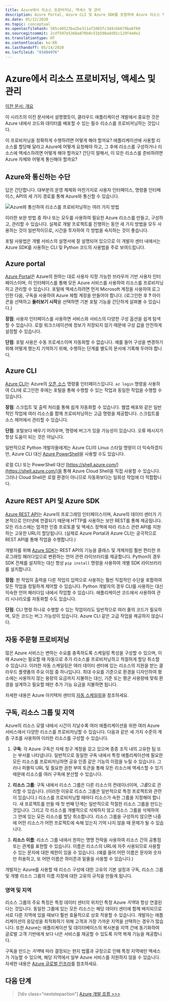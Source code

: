 ```yaml
---
title: Azure에서 리소스 프로비저닝, 액세스 및 관리
description: Azure Portal, Azure CLI 및 Azure SDK를 포함하여 Azure 리소스 작업에 사용되는 방법에 대한 개요입니다.
ms.date: 05/12/2020
ms.topic: conceptual
ms.openlocfilehash: 585c40523ba2be311af2d65fc3d4cbb679ba6f60
ms.sourcegitcommit: 2cdf597e5368a870b0c51b598add91c129f4e0e2
ms.translationtype: HT
ms.contentlocale: ko-KR
ms.lasthandoff: 05/14/2020
ms.locfileid: "83404976"
---
```

# <a name="provisioning-accessing-and-managing-resources-on-azure"></a>Azure에서 리소스 프로비저닝, 액세스 및 관리

[이전 문서: 개요](cloud-development-overview.md)

이 시리즈의 이전 문서에서 설명했듯이, 클라우드 애플리케이션 개발에서 중요한 것은 Azure 내에서 코드와 데이터를 배포할 수 있는 필수 리소스를 프로비저닝하는 것입니다.

이 프로비저닝을 정확하게 수행하려면 어떻게 해야 할까요? 애플리케이션에 사용할 리소스를 할당해 달라고 Azure에 어떻게 요청해야 하고, 그 후에 리소스를 구성하거나 리소스에 액세스하려면 어떻게 해야 할까요? 간단히 말해서, 이 모든 리소스를 준비하려면 Azure 자체와 어떻게 통신해야 할까요?

## <a name="means-of-communicating-with-azure"></a>Azure와 통신하는 수단

답은 간단합니다. 대부분의 운영 체제와 마찬가지로 사용자 인터페이스, 명령줄 인터페이스, API의 세 가지 경로를 통해 Azure와 통신할 수 있습니다.

![Azure와 통신하여 리소스를 프로비저닝하는 여러 가지 방법](media/cloud-development/communication-with-azure.png)

이러한 보완 방법 중 하나 또는 모두를 사용하여 필요한 Azure 리소스를 만들고, 구성하고, 관리할 수 있습니다. 실제로 개발 프로젝트를 진행하는 동안 세 가지 방법을 모두 사용하는 것이 일반적이므로, 시간을 투자하여 각 방법을 숙지하는 것이 좋습니다.

포털 사용법은 개별 서비스의 설명서에 잘 설명되어 있으므로 이 개발자 센터 내에서는 Azure SDK를 사용하는 CLI 및 Python 코드의 사용법을 주로 보여드립니다.

## <a name="azure-portal"></a>Azure portal

[Azure Portal](https://portal.azure.com)은 Azure의 원하는 대로 사용자 지정 가능한 브라우저 기반 사용자 인터페이스이며, 이 인터페이스를 통해 모든 Azure 서비스를 사용하여 리소스를 프로비저닝하고 관리할 수 있습니다. 포털에 액세스하려면 먼저 Microsoft 계정을 사용하여 로그인한 다음, 구독을 사용하여 Azure 체험 계정을 만들어야 합니다. (로그인한 후 **?** 아이콘을 선택하고 **둘러보기 시작**을 선택하면 기본 포털 기능을 간단하게 살펴볼 수 있습니다.)

**장점**: 사용자 인터페이스를 사용하면 서비스와 서비스의 다양한 구성 옵션을 쉽게 탐색할 수 있습니다. 로컬 워크스테이션에 정보가 저장되지 않기 때문에 구성 값을 안전하게 설정할 수 있습니다.

**단점**: 포털 사용은 수동 프로세스이며 자동화할 수 없습니다. 예를 들어 구성을 변경하기 위해 어떻게 했는지 기억하기 위해, 수행하는 단계를 별도의 문서에 기록해 두어야 합니다.

## <a name="azure-cli"></a>Azure CLI

[Azure CLI](/cli/azure/?view=azure-cli-latest)는 Azure의 [오픈 소스](https://github.com/Azure/azure-cli) 명령줄 인터페이스입니다. `az login` 명령을 사용하여 CLI에 로그인한 후에는 포털을 통해 수행할 수 있는 작업과 동일한 작업을 수행할 수 있습니다.
  
**장점**: 스크립트 및 출력 처리를 통해 쉽게 자동화할 수 있습니다. 웹앱 배포와 같은 일반적인 작업에 여러 리소스를 함께 프로비저닝하는 고급 명령을 제공합니다. 스크립트를 소스 제어에서 관리할 수 있습니다.

**단점**: 포털보다 배우기 어려우며, 명령에 버그가 있을 가능성이 있습니다. 오류 메시지가 항상 도움이 되는 것은 아닙니다.

일반적으로 Python 개발자들에게는 Azure CLI의 Linux 스타일 명령이 더 익숙하겠지만, Azure CLI 대신 [Azure PowerShell](/powershell/)을 사용할 수도 있습니다.

로컬 CLI 또는 PowerShell 대신 [https://shell.azure.com/](https://shell.azure.com/)을 통해 Azure Cloud Shell을 직접 사용할 수 있습니다. 그러나 Cloud Shell은 로컬 환경이 아니므로 자동화보다는 일회성 작업에 더 적합합니다.

## <a name="azure-rest-api-and-azure-sdk"></a>Azure REST API 및 Azure SDK

[Azure REST API](/rest/api/?view=Azure)는 Azure의 프로그래밍 인터페이스이며, Azure의 데이터 센터가 기본적으로 인터넷에 연결되기 때문에 HTTP를 사용하는 보안 REST를 통해 제공됩니다. 모든 리소스에는 엄격한 인증 프로토콜 및 액세스 정책에 따라 리소스 관련 API를 지원하는 고유한 URL이 할당됩니다. (실제로 Azure Portal과 Azure CLI는 궁극적으로 REST API를 통해 작업을 수행합니다.)

개발자를 위해 [Azure SDK](https://azure.microsoft.com/downloads/)는 REST API의 기능을 클래스 및 개체처럼 훨씬 편리한 프로그래밍 패러다임으로 변환하는 언어 관련 라이브러리를 제공합니다. Python의 경우 SDK 전체를 설치하는 대신 항상 `pip install` 명령을 사용하여 개별 SDK 라이브러리를 설치합니다.

**장점**: 한 작업의 출력을 다른 작업의 입력으로 사용하는 훨씬 직접적인 수단을 포함하여 모든 작업을 정밀하게 제어할 수 있습니다. Python 개발자의 경우 CLI를 사용하는 대신 익숙한 언어 패러다임 내에서 작업할 수 있습니다. 애플리케이션 코드에서 사용하여 관리 시나리오를 자동화할 수도 있습니다.
  
**단점**: CLI 명령 하나로 수행할 수 있는 작업이라도 일반적으로 여러 줄의 코드가 필요하며, 모든 코드는 버그 가능성이 있습니다. Azure CLI 같은 고급 작업을 제공하지 않습니다.

## <a name="automatic-on-demand-provisioning"></a>자동 주문형 프로비저닝

많은 Azure 서비스는 변하는 수요를 충족하도록 스케일링 특성을 구성할 수 있으며, 이때 Azure는 필요할 때 자동으로 추가 리소스를 프로비저닝하고 적절하게 할당 취소할 수 있습니다. 이러한 자동 스케일링은 여러 데이터 센터에 있는 리소스의 지원을 받는 클라우드 플랫폼의 주요 이점 중 하나입니다. 최대 수요를 기준으로 환경을 디자인하여 평소에는 사용하지 않는 용량의 요금까지 지불하는 대신, 기준 또는 평균 사용량에 맞춰 환경을 설계하고 필요할 때만 추가 기능 요금을 지불하면 됩니다.

자세한 내용은 Azure 아키텍처 센터의 [자동 스케일링](/azure/architecture/best-practices/auto-scaling)을 참조하세요.

## <a name="subscriptions-resource-groups-and-regions"></a>구독, 리소스 그룹 및 지역

Azure의 리소스 모델 내에서 시간이 지날수록 여러 애플리케이션을 위한 여러 Azure 서비스에서 다양한 리소스를 프로비저닝할 수 있습니다. 다음과 같은 세 가지 수준의 계층 구조를 사용하여 이러한 리소스를 구성할 수 있습니다.

1. **구독**: 각 Azure 구독은 자체 청구 계정을 갖고 있으며 종종 조직 내의 고유한 팀 또는 부서를 나타냅니다. 일반적으로 동일한 구독 내에서 특정 애플리케이션에 필요한 모든 리소스를 프로비저닝하면 공유 인증 같은 기능의 이점을 누릴 수 있습니다. 그러나 퍼블릭 URL 및 필요한 권한 부여 토큰을 통해 모든 리소스에 액세스할 수 있기 때문에 리소스를 여러 구독에 분산할 수 있습니다.

1. **리소스 그룹**: 구독 내에서 리소스 그룹은 다른 리소스의 컨테이너이며, *그룹*으로 관리할 수 있습니다. (이러한 이유로 리소스 그룹은 일반적으로 특정 프로젝트와 관련이 있습니다.) 리소스를 프로비저닝할 때마다 리소스가 속한 그룹을 지정해야 합니다. 새 프로젝트를 만들 때 첫 번째 단계는 일반적으로 적절한 리소스 그룹을 만드는 것입니다. 그리고 각 리소스를 개별적으로 삭제하지 않고 리소스 그룹을 삭제하여 그 안에 있는 모든 리소스를 할당 취소합니다. 리소스 그룹을 구성하지 않으면 나중에 어떤 리소스가 어떤 프로젝트에 속해 있는지 기억 나지 않을 때 문제가 될 수 있습니다.

1. **리소스 이름**: 리소스 그룹 내에서 원하는 명명 전략을 사용하여 리소스 간의 공통점 또는 관계를 표현할 수 있습니다. 이름은 리소스의 URL에 자주 사용되므로 사용할 수 있는 문자에 대한 제한이 있을 수 있습니다. (예를 들어 어떤 이름은 문자와 숫자만 허용하고, 또 어떤 이름은 하이픈과 밑줄을 사용할 수 있습니다.)

개발자는 Azure를 사용할 때 리소스 구성에 대한 고유의 기본 설정과 구독, 리소스 그룹 및 개별 리소스 그룹의 이름 지정에 대한 고유의 규칙을 만들게 됩니다.

### <a name="regions-and-geographies"></a>영역 및 지역

리소스 그룹의 주요 특징은 특정 데이터 센터의 위치인 특정 Azure *지역*과 항상 연결된다는 것입니다. 동일한 그룹에 있는 모든 리소스는 해당 데이터 센터에 함께 배치되므로 서로 다른 지역에 있을 때보다 훨씬 효율적으로 상호 작용할 수 있습니다. 개발자는 애플리케이션의 응답성을 최적화하기 위해 고객과 가장 가까운 지역을 선택하는 경우가 많습니다. 또한 Azure는 애플리케이션 및 데이터베이스의 복사본을 지역 간에 동기화하여 글로벌 고객 기반에게 보다 나은 서비스를 제공할 수 있도록 지역 복제 기능을 제공합니다.

구독을 만드는 *지역*에 따라 결정되는 현지 법률과 규정으로 인해 특정 지역에만 액세스가 가능할 수 있으며, 해당 지역에서 일부 Azure 서비스를 지원하지 않을 수 있습니다. 자세한 내용은 [Azure 글로벌 인프라](https://azure.microsoft.com/global-infrastructure/)를 참조하세요.

## <a name="next-step"></a>다음 단계

> [!div class="nextstepaction"]
> [Azure 개발 흐름 >>>](cloud-development-flow.md)
